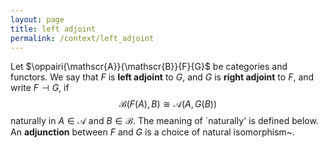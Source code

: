 ```yaml
---
layout: page
title: left adjoint
permalink: /context/left_adjoint
---
```

Let $\oppairi{\mathscr{A}}{\mathscr{B}}{F}{G}$ be categories and functors.  We say that $F$ is **left adjoint**    to $G$, and $G$ is **right adjoint** to $F$, and write $F \dashv G$,     if   $$          \mathscr{B}(F(A), B) \cong \mathscr{A}(A, G(B)) $$   naturally in $A \in \mathscr{A}$ and $B \in \mathscr{B}$.  The meaning of `naturally' is defined below.  An **adjunction** between $F$ and $G$ is a choice of natural isomorphism~.
